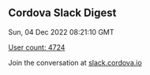 ## Cordova Slack Digest
Sun, 04 Dec 2022 08:21:10 GMT

[User count: 4724](https://cordova.slack.com/)


Join the conversation at [slack.cordova.io](http://slack.cordova.io/)

